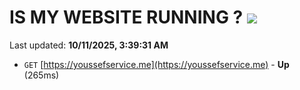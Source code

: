 # IS MY WEBSITE RUNNING ? [![](https://img.shields.io/static/v1?label=Sponsor&message=%E2%9D%A4&logo=GitHub&color=%23fe8e86)](https://github.com/sponsors/Youssef-Lehmam)

Last updated: **10/11/2025, 3:39:31 AM**

- `GET` [https://youssefservice.me](https://youssefservice.me) - **Up** (265ms)
